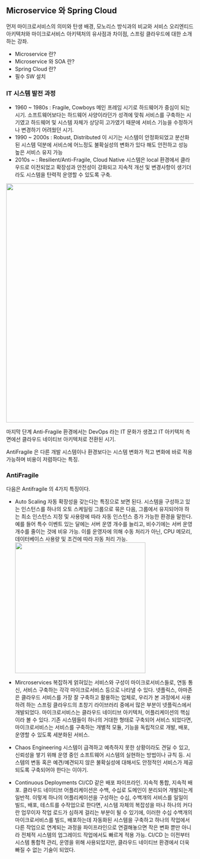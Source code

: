 ## Microservice 와 Spring Cloud

먼저 마이크로서비스의 의미와 탄생 배경, 모노리스 방식과의 비교와 서비스 오리엔티드 아키텍처와 마이크로서비스 아키텍처의 유사점과 차이점, 스프링 클라우드에 대한 소개하는 강좌.

- Microservice 란?
- Microservice 와 SOA 란?
- Spring Cloud 란?
- 필수 SW 설치

### IT 시스템 발전 과정
- 1960 ~ 1980s : Fragile, Cowboys 
메인 프레임 시기로 하드웨어가 중심이 되는 시기. 소프트웨어보다는 하드웨어 사양이라던가 성격에 맞춰 서비스를 구축하는 시기였고 하드웨어 및 시스템 자체가 상당히 고가였기 때문에 
서비스 기능을 수정하거나 변경하기 어려웠던 시기.
- 1990 ~ 2000s : Robust, Distributed
이 시기는 시스템이 안정화되었고 분산화된 시스템 덕분에 서비스에 어느정도 불확실성의 변화가 있다 해도 안전하고 성능 높은 서비스 유지 가능
- 2010s ~ : Resilient/Anti-Fragile, Cloud Native
시스템은 local 환경에서 클라우드로 이전되었고 확장성과 안전성이 강화되고 지속적 개선 및 변경사항이 생기더라도 시스템을 탄력적 운영할 수 있도록 구축.
  
<img width="640" src="https://github.com/user-attachments/assets/26841b35-9673-40d8-a422-f02784c9a4e0">

마지막 단계 Anti-Fragile 환경에서는 DevOps 라는 IT 문화가 생겼고 IT 아키텍처 측면에선 클라우드 네이티브 아키텍처로 전환된 시기.

AntiFragile 은 다른 개발 시스템이나 환경보다는 시스템 변화가 적고 변화에 바로 적용 가능하며 비용이 저렴하다는 특징.

### AntiFragile

다음은 Antifragile 의 4가지 특징이다.

- Auto Scaling
자동 확장성을 갖는다는 특징으로 보면 된다. 시스템을 구성하고 있는 인스턴스를 하나의 오토 스케일링 그룹으로 묶은 다음, 그룹에서 유지되어야 하는 최소 인스턴스 지정 및 사용량에 따라 자동 인스턴스 증가 가능한 환경을 말한다.
예를 들어 특수 이벤트 있는 달에는 서버 운영 개수를 늘리고, 비수기에는 서버 운영 개수를 줄이는 것에 비유 가능. 이를 운영자에 의해 수동 처리가 아닌, CPU 메모리, 데이터베이스 사용량 및 조건에 따라 자동 처리 가능.
  <img width="350" src="https://github.com/user-attachments/assets/6dbc7339-ccbc-4c06-bc9e-4f14ffda4f37">

- Mircroservices
복잡하게 얽혀있는 서비스와 구성이 마이크로서비스들로, 연동 통신, 서비스 구축하는 각각 마이크로서비스 등으로 나타낼 수 있다.
넷플릭스, 아마존은 클라우드 서비스를 가장 잘 구축하고 활용하는 업체로, 우리가 본 과정에서 사용하려 하는 스프링 클라우드의 초창기 라이브러리 중에서 많은 부분이 넷플릭스에서 개발되었다.
마이크로서비스는 클라우드 네이티브 아키텍처, 어플리케이션의 핵심이라 볼 수 있다. 기존 시스템들이 하나의 거대한 형태로 구축되어 서비스 되었다면, 마이크로서비스는 서비스를 구축하는 개별적 모듈, 기능을 독립적으로 개발, 배포, 운영할 수 있도록 세분화된 서비스.

- Chaos Engineering
시스템이 급격하고 예측하지 못한 상황이라도 견딜 수 있고, 신뢰성을 쌓기 위해 운영 중인 소프트웨어 시스템의 실현하는 방법이나 규칙 등. 
시스템의 변동 혹은 예견/예견되지 않은 불확실성에 대해서도 안정적인 서비스가 제공되도록 구축되어야 한다는 이야기. 

- Continuous Deployments 
CI/CD 같은 배포 파이프라인. 지속적 통합, 지속적 배포.
클라우드 네이티브 어플리케이션은 수백, 수십로 도메인이 분리되어 개발되는게 일반적. 이렇게 하나의 어플리케이션을 구성하는 수십, 수백개의 서비스를 일일이 빌드, 배포, 테스트를 수작업으로 한다면,
시스템 자체의 복잡성을 떠나 하나의 커다란 업무이자 작업 로드가 심하게 걸리는 부분이 될 수 있기에, 이러한 수십 수백개의 마이크로서비스를 빌드, 배포하는데 자동화된 시스템을 구축하고 하나의 작업에서 다른 작업으로 연계되는 과정을 파이프라인으로 연결해놓으면 
작은 변화 뿐만 아니라 전체적 시스템의 업그레이드 작업에서도 빠르게 적용 가능. CI/CD 는 이전부터 시스템 통합적 관리, 운영을 위해 사용되었지만, 클라우드 네이티브 환경에서 더욱 빠질 수 없는 기술이 되었다.

